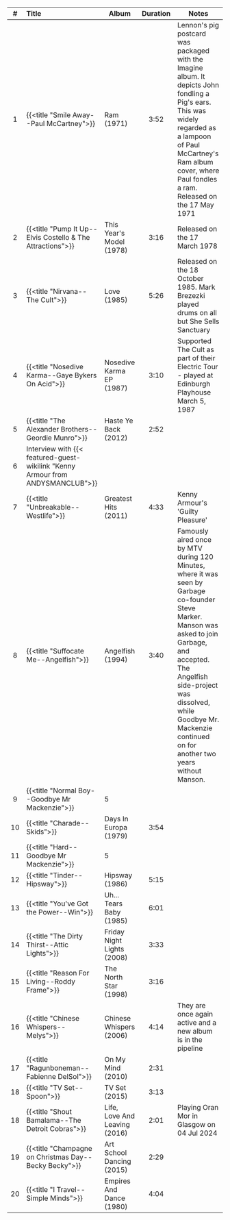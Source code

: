 | #  | Title                                                                          | Album                         | Duration | Notes                                                                                                                                                                                                                                                                         |
|:--:|:-------------------------------------------------------------------------------|-------------------------------|:--------:|-------------------------------------------------------------------------------------------------------------------------------------------------------------------------------------------------------------------------------------------------------------------------------|
| 1  | {{<title "Smile Away--Paul McCartney">}}                                       | Ram (1971)                    |   3:52   | Lennon's pig postcard was packaged with the Imagine album. It depicts John fondling a Pig's ears. This was widely regarded as a lampoon of Paul McCartney's Ram album cover, where Paul fondles a ram. Released on the 17 May 1971                                            |
| 2  | {{<title "Pump It Up--Elvis Costello & The Attractions">}}                     | This Year's Model (1978)      |   3:16   | Released on the 17 March 1978                                                                                                                                                                                                                                                 |
| 3  | {{<title "Nirvana--The Cult">}}                                                | Love (1985)                   |   5:26   | Released on the 18 October 1985. Mark Brezezki played drums on all but She Sells Sanctuary                                                                                                                                                                                    |
| 4  | {{<title "Nosedive Karma--Gaye Bykers On Acid">}}                              | Nosedive Karma EP (1987)      |   3:10   | Supported The Cult as part of their Electric Tour - played at Edinburgh Playhouse March 5, 1987                                                                                                                                                                               |
| 5  | {{<title "The Alexander Brothers--Geordie Munro">}}                            | Haste Ye Back (2012)          |   2:52   |                                                                                                                                                                                                                                                                               |
| 6  | Interview with {{< featured-guest-wikilink "Kenny Armour from ANDYSMANCLUB">}} |                               |          |                                                                                                                                                                                                                                                                               |
| 7  | {{<title "Unbreakable--Westlife">}}                                            | Greatest Hits (2011)          |   4:33   | Kenny Armour's 'Guilty Pleasure'                                                                                                                                                                                                                                              |
| 8  | {{<title "Suffocate Me--Angelfish">}}                                          | Angelfish (1994)              |   3:40   | Famously aired once by MTV during 120 Minutes, where it was seen by Garbage co-founder Steve Marker. Manson was asked to join Garbage, and accepted. The Angelfish side-project was dissolved, while Goodbye Mr. Mackenzie continued on for another two years without Manson. |
| 9  | {{<title "Normal Boy--Goodbye Mr Mackenzie">}}                                 | 5                             |          |                                                                                                                                                                                                                                                                               |
| 10 | {{<title "Charade--Skids">}}                                                   | Days In Europa (1979)         |   3:54   |                                                                                                                                                                                                                                                                               |
| 11 | {{<title "Hard--Goodbye Mr Mackenzie">}}                                       | 5                             |          |                                                                                                                                                                                                                                                                               |
| 12 | {{<title "Tinder--Hipsway">}}                                                  | Hipsway (1986)                |   5:15   |                                                                                                                                                                                                                                                                               |
| 13 | {{<title "You've Got the Power--Win">}}                                        | Uh... Tears Baby (1985)       |   6:01   |                                                                                                                                                                                                                                                                               |
| 14 | {{<title "The Dirty Thirst--Attic Lights">}}                                   | Friday Night Lights (2008)    |   3:33   |                                                                                                                                                                                                                                                                               |
| 15 | {{<title "Reason For Living--Roddy Frame">}}                                   | The North Star (1998)         |   3:16   |                                                                                                                                                                                                                                                                               |
| 16 | {{<title "Chinese Whispers--Melys">}}                                          | Chinese Whispers (2006)       |   4:14   | They are once again active and a new album is in the pipeline                                                                                                                                                                                                                 |
| 17 | {{<title "Ragunboneman--Fabienne DelSol">}}                                    | On My Mind (2010)             |   2:31   |                                                                                                                                                                                                                                                                               |
| 18 | {{<title "TV Set--Spoon">}}                                                    | TV Set (2015)                 |   3:13   |                                                                                                                                                                                                                                                                               |
| 18 | {{<title "Shout Bamalama--The Detroit Cobras">}}                               | Life, Love And Leaving (2016) |   2:01   | Playing Oran Mor in Glasgow on 04 Jul 2024                                                                                                                                                                                                                                    |
| 19 | {{<title "Champagne on Christmas Day--Becky Becky">}}                          | Art School Dancing (2015)     |   2:29   |                                                                                                                                                                                                                                                                               |
| 20 | {{<title "I Travel--Simple Minds">}}                                           | Empires And Dance (1980)      |   4:04   |                                                                                                                                                                                                                                                                               |

